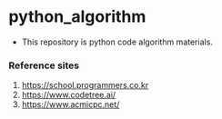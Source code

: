 # python_algorithm
     
- This repository is python code algorithm materials.

### Reference sites
1. https://school.programmers.co.kr
2. https://www.codetree.ai/
3. https://www.acmicpc.net/
